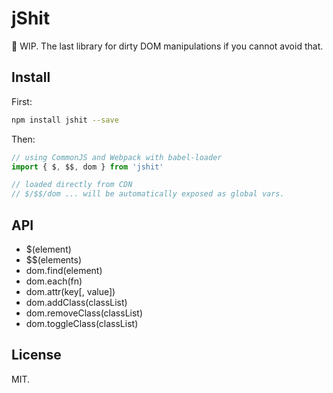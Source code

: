 # jShit

🚧 WIP. The last library for dirty DOM manipulations if you cannot avoid that.

## Install

First:

```bash
npm install jshit --save
```

Then:

```javascript
// using CommonJS and Webpack with babel-loader
import { $, $$, dom } from 'jshit'

// loaded directly from CDN
// $/$$/dom ... will be automatically exposed as global vars.
```

## API

- $(element)
- $$(elements)
- dom.find(element)
- dom.each(fn)
- dom.attr(key[, value])
- dom.addClass(classList)
- dom.removeClass(classList)
- dom.toggleClass(classList)

## License

MIT.
